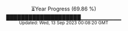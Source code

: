 <p align="center">
⏳Year Progress (69.86 %) <br>
████████████████████▁▁▁▁▁▁▁▁▁▁ <br>
<sub>Updated: Wed, 13 Sep 2023 00:08:20 GMT</sub>
</p>

